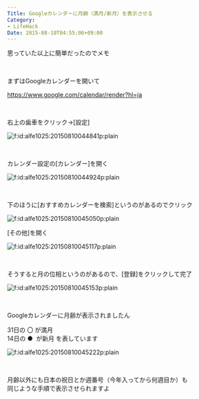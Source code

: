 ```yaml
---
Title: Googleカレンダーに月齢（満月/新月）を表示させる
Category:
- LifeHack
Date: 2015-08-10T04:55:06+09:00
---
```


<p>思っていた以上に簡単だったのでメモ</p>
<p> </p>
<p>まずはGoogleカレンダーを開いて</p>
<p><a href="https://www.google.com/calendar/render?hl=ja">https://www.google.com/calendar/render?hl=ja</a></p>
<p> </p>
<p>右上の歯車をクリック→[設定]</p>
<p><img class="hatena-fotolife" title="f:id:alfe1025:20150810044841p:plain" src="https://cdn-ak.f.st-hatena.com/images/fotolife/a/alfe1025/20150810/20150810044841.png" alt="f:id:alfe1025:20150810044841p:plain" /></p>
<p> </p>
<p>カレンダー設定の[カレンダー]を開く</p>
<p><img class="hatena-fotolife" title="f:id:alfe1025:20150810044924p:plain" src="https://cdn-ak.f.st-hatena.com/images/fotolife/a/alfe1025/20150810/20150810044924.png" alt="f:id:alfe1025:20150810044924p:plain" /></p>
<p> </p>
<p>下のほうに[おすすめカレンダーを検索]というのがあるのでクリック</p>
<p><img class="hatena-fotolife" title="f:id:alfe1025:20150810045050p:plain" src="https://cdn-ak.f.st-hatena.com/images/fotolife/a/alfe1025/20150810/20150810045050.png" alt="f:id:alfe1025:20150810045050p:plain" /></p>
<p>[その他]を開く</p>
<p><img class="hatena-fotolife" title="f:id:alfe1025:20150810045117p:plain" src="https://cdn-ak.f.st-hatena.com/images/fotolife/a/alfe1025/20150810/20150810045117.png" alt="f:id:alfe1025:20150810045117p:plain" /></p>
<p> </p>
<p>そうすると月の位相というのがあるので、[登録]をクリックして完了</p>
<p><img class="hatena-fotolife" title="f:id:alfe1025:20150810045153p:plain" src="https://cdn-ak.f.st-hatena.com/images/fotolife/a/alfe1025/20150810/20150810045153.png" alt="f:id:alfe1025:20150810045153p:plain" /></p>
<p> </p>
<p>Googleカレンダーに月齢が表示されましたん</p>
<p>31日の 〇 が満月<br />14日の ●  が新月 を表しています</p>
<p><img class="hatena-fotolife" title="f:id:alfe1025:20150810045222p:plain" src="https://cdn-ak.f.st-hatena.com/images/fotolife/a/alfe1025/20150810/20150810045222.png" alt="f:id:alfe1025:20150810045222p:plain" /></p>
<p> </p>
<p>月齢以外にも日本の祝日とか週番号（今年入ってから何週目か）も<br />同じような手順で表示させられますよ</p>
